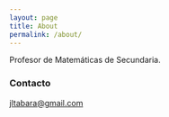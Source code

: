 ```yaml
---
layout: page
title: About
permalink: /about/
---
```



Profesor de Matemáticas de Secundaria.

### Contacto
[jltabara@gmail.com](mailto:jltabara@gmail.com)
